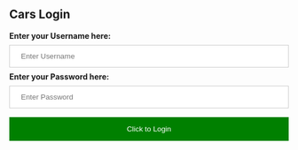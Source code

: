 <html>
<head>

<style>
body{
  background-image: url(https://media.tenor.com/9vRAkntogEMAAAAd/background.gif); 
  background-repeat:repeat;
  background-size: cover;
}
input[type=text], input[type=password] {
  width: 100%;
  padding: 12px 20px;
  margin: 8px 0;
  display: inline-block;
  border: 1px solid #ccc;
  box-sizing: border-box;
}
button {
  background-color: green;
  color: white;
  padding: 14px 20px;
  margin: 8px 0;
  border: none;
  cursor: pointer;
  width: 100%;
}
</style>

</head>
<body>

<h2>Cars Login</h2>
    <div class="carslogininfo">
      <label for="uname"><b>Enter your Username here:</b></label>
      <input type="text" placeholder="Enter Username" name="uname" required>
      <label for="psw"><b>Enter your Password here:</b></label>
      <input type="password" placeholder="Enter Password" name="psw" required>
      <button type="submit">Click to Login</button>
    </div>
    


</body>
</html>

